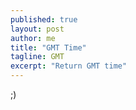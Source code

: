 ```yaml
---
published: true
layout: post
author: me
title: "GMT Time"
tagline: GMT
excerpt: "Return GMT time"
---
```


;)
